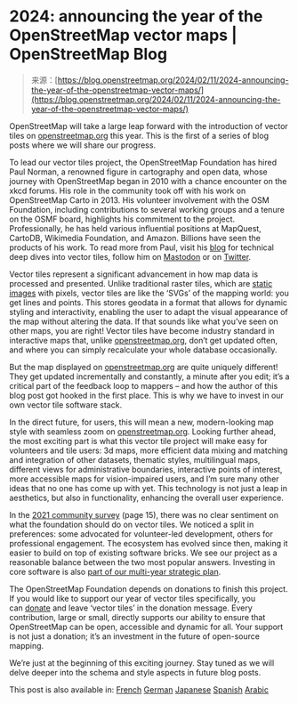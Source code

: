 <!--yml
category: 未分类
date: 2024-05-27 14:45:53
-->

# 2024: announcing the year of the OpenStreetMap vector maps | OpenStreetMap Blog

> 来源：[https://blog.openstreetmap.org/2024/02/11/2024-announcing-the-year-of-the-openstreetmap-vector-maps/](https://blog.openstreetmap.org/2024/02/11/2024-announcing-the-year-of-the-openstreetmap-vector-maps/)

OpenStreetMap will take a large leap forward with the introduction of vector tiles on [openstreetmap.org](http://openstreetmap.org/) this year. This is the first of a series of blog posts where we will share our progress.

To lead our vector tiles project, the OpenStreetMap Foundation has hired Paul Norman, a renowned figure in cartography and open data, whose journey with OpenStreetMap began in 2010 with a chance encounter on the xkcd forums. His role in the community took off with his work on OpenStreetMap Carto in 2013\. His volunteer involvement with the OSM Foundation, including contributions to several working groups and a tenure on the OSMF board, highlights his commitment to the project. Professionally, he has held various influential positions at MapQuest, CartoDB, Wikimedia Foundation, and Amazon. Billions have seen the products of his work. To read more from Paul, visit his [blog](https://www.paulnorman.ca/) for technical deep dives into vector tiles, follow him on [Mastodon](https://en.osm.town/@pnorman) or on [Twitter](https://twitter.com/penorman).

Vector tiles represent a significant advancement in how map data is processed and presented. Unlike traditional raster tiles, which are [static images](https://tile.openstreetmap.org/0/0/0.png) with pixels, vector tiles are like the ‘SVGs’ of the mapping world: you get lines and points. This stores geodata in a format that allows for dynamic styling and interactivity, enabling the user to adapt the visual appearance of the map without altering the data. If that sounds like what you’ve seen on other maps, you are right! Vector tiles have become industry standard in interactive maps that, unlike [openstreetmap.org](http://openstreetmap.org/), don’t get updated often, and where you can simply recalculate your whole database occasionally.

But the map displayed on [openstreetmap.org](http://openstreetmap.org/) are quite uniquely different! They get updated incrementally and constantly, a minute after you edit; it’s a critical part of the feedback loop to mappers – and how the author of this blog post got hooked in the first place. This is why we have to invest in our own vector tile software stack.

In the direct future, for users, this will mean a new, modern-looking map style with seamless zoom on [openstreetmap.org](http://openstreetmap.org/). Looking further ahead, the most exciting part is what this vector tile project will make easy for volunteers and tile users: 3d maps, more efficient data mixing and matching and integration of other datasets, thematic styles, multilingual maps, different views for administrative boundaries, interactive points of interest, more accessible maps for vision-impaired users, and I’m sure many other ideas that no one has come up with yet. This technology is not just a leap in aesthetics, but also in functionality, enhancing the overall user experience.

In the [2021 community survey](https://osmfoundation.org/w/images/2/27/2021_survey_slides.pdf) (page 15), there was no clear sentiment on what the foundation should do on vector tiles. We noticed a split in preferences: some advocated for volunteer-led development, others for professional engagement. The ecosystem has evolved since then, making it easier to build on top of existing software bricks. We see our project as a reasonable balance between the two most popular answers. Investing in core software is also [part of our multi-year strategic plan](https://osmfoundation.org/wiki/Strategic_Plan#Strengthen_maintenance_and_feature_development_of_core_software).

The OpenStreetMap Foundation depends on donations to finish this project. If you would like to support our year of vector tiles specifically, you can [donate](https://supporting.openstreetmap.org/) and leave ‘vector tiles’ in the donation message. Every contribution, large or small, directly supports our ability to ensure that OpenStreetMap can be open, accessible and dynamic for all. Your support is not just a donation; it’s an investment in the future of open-source mapping.

We’re just at the beginning of this exciting journey. Stay tuned as we will delve deeper into the schema and style aspects in future blog posts.

This post is also available in: [French](https://blog.openstreetmap.org/2024/02/11/2024-annonce-de-lannee-des-cartes-vectorielles-openstreetmap/?lang=fr) [German](https://blog.openstreetmap.org/2024/02/11/2024-wird-das-jahr-der-openstreetmap-vektorkarten/?lang=de) [Japanese](https://blog.openstreetmap.org/2024/02/11/2024-announcing-the-year-of-the-openstreetmap-vector-maps/?lang=ja) [Spanish](https://blog.openstreetmap.org/2024/02/11/2024-anunciamos-el-ano-de-los-mapas-vectoriales-de-openstreetmap/?lang=es) [Arabic](https://blog.openstreetmap.org/2024/02/11/2024-%d8%a7%d9%84%d8%a5%d8%b9%d9%84%d8%a7%d9%86-%d8%b9%d9%86-%d8%b9%d8%a7%d9%85-%d8%a7%d9%84%d8%ae%d8%b1%d8%a7%d8%a6%d8%b7-%d8%a7%d9%84%d9%85%d8%aa%d8%ac%d9%87%d8%a9-%d9%84%d8%ae%d8%b1%d9%8a%d8%b7/?lang=ar)
